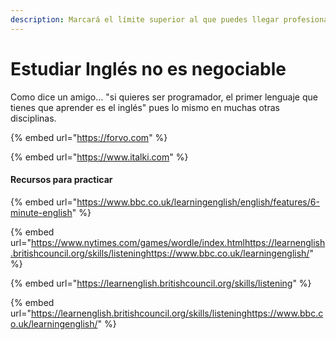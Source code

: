 ```yaml
---
description: Marcará el límite superior al que puedes llegar profesionalmente
---
```


# Estudiar Inglés no es negociable

Como dice un amigo… "si quieres ser programador, el primer lenguaje que tienes que aprender es el inglés" pues lo mismo en muchas otras disciplinas.

{% embed url="https://forvo.com" %}

{% embed url="https://www.italki.com" %}

#### Recursos para practicar

{% embed url="https://www.bbc.co.uk/learningenglish/english/features/6-minute-english" %}

{% embed url="https://www.nytimes.com/games/wordle/index.htmlhttps://learnenglish.britishcouncil.org/skills/listeninghttps://www.bbc.co.uk/learningenglish/" %}

{% embed url="https://learnenglish.britishcouncil.org/skills/listening" %}

{% embed url="https://learnenglish.britishcouncil.org/skills/listeninghttps://www.bbc.co.uk/learningenglish/" %}
